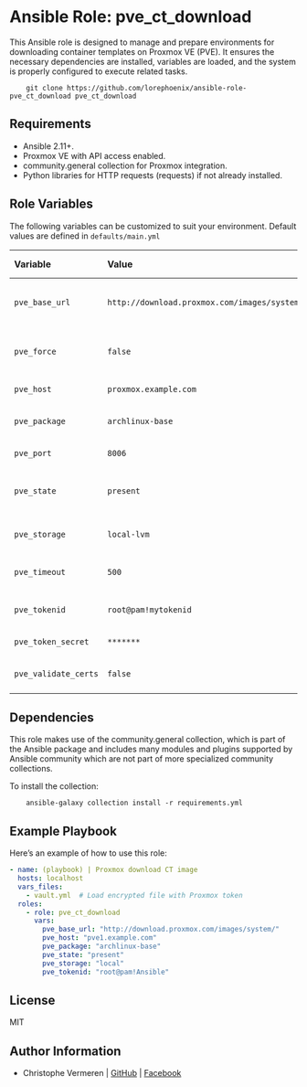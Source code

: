 Ansible Role: pve_ct_download
=========

This Ansible role is designed to manage and prepare environments for downloading container templates on Proxmox VE (PVE). It ensures the necessary dependencies are installed, variables are loaded, and the system is properly configured to execute related tasks.

```
    git clone https://github.com/lorephoenix/ansible-role-pve_ct_download pve_ct_download
```

Requirements
------------

- Ansible 2.11+.
- Proxmox VE with API access enabled.
- community.general collection for Proxmox integration.
- Python libraries for HTTP requests (requests) if not already installed.


Role Variables
--------------

The following variables can be customized to suit your environment. Default values are defined in `defaults/main.yml`

| Variable | Value | Data Type | Required | Description |
| :--- | :--- | :--- | :--- | :--- |
| `pve_base_url`        | `http://download.proxmox.com/images/system/` | String  | Mandatory | Base URL to fetch container templates.           |
| `pve_force`           | `false`                                      | Boolean | Optional  | Force download if the template already exists.   |  
| `pve_host`            | `proxmox.example.com`                        | String  | Mandatory | Proxmox host address.                            |
| `pve_package`         | `archlinux-base`                             | String  | Mandatory | The OS package name to search for.               |
| `pve_port`            | `8006`                                       | Integer | Optional  | Proxmox API port.                                |
| `pve_state`           | `present`                                    | String  | Mandatory | State for the template (present or absent).      |
| `pve_storage`         | `local-lvm`                                  | String  | Mandatory | Target storage for the template.                 |
| `pve_timeout`         | `500`                                        | Integer | Optional  | Timeout for template downloads.                  |
| `pve_tokenid`         | `root@pam!mytokenid`                         | String  | Mandatory | API token ID for authentication.                 |
| `pve_token_secret `   | `*******`                                    | String  | Mandatory | API secret token                                 |
| `pve_validate_certs`  | `false`                                      | Boolean | Optional  | Whether to validate SSL certificates.            |


Dependencies
------------

This role makes use of the community.general collection, which is part of the Ansible package and includes many modules and plugins supported by Ansible community which are not part of more specialized community collections.

To install the collection:
```
    ansible-galaxy collection install -r requirements.yml
```


Example Playbook
----------------

Here’s an example of how to use this role:

```yaml
- name: (playbook) | Proxmox download CT image
  hosts: localhost
  vars_files:
    - vault.yml  # Load encrypted file with Proxmox token
  roles:
    - role: pve_ct_download
      vars:
        pve_base_url: "http://download.proxmox.com/images/system/"
        pve_host: "pve1.example.com"
        pve_package: "archlinux-base"
        pve_state: "present"
        pve_storage: "local"
        pve_tokenid: "root@pam!Ansible"
```

License
-------

MIT

Author Information
------------------

- Christophe Vermeren | [GitHub](https://github.com/lorephoenix) | [Facebook](https://www.facebook.com/cvermeren)

